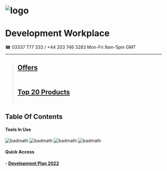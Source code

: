 # ![logo](https://goodhealthnaturally.com/img/logo-1637795175.jpg)<br>
# Development Workplace<br>
☎ 03337 777 333 / +44 203 746 3283  Mon-Fri 9am-5pm GMT<br><hr>
> ## [Offers](https://goodhealthnaturally.com/223-offers)<br><br>
> ## [Top 20 Products](https://goodhealthnaturally.com/215-top-20-products)<br><br>
## Table Of Contents
#### Tools In Use
![badmath](https://img.shields.io/badge/Good%20Health%20Naturally%20USE%20--%3E-PrestaShop-orange)
![badmath](https://img.shields.io/badge/Good%20Health%20Naturally%20USE%20--%3E-WordPress-lightgrey)
![badmath](https://img.shields.io/badge/Good%20Health%20Naturally%20USE%20--%3E-PHP-blue)
![badmath](https://img.shields.io/badge/Good%20Health%20Naturally%20USE%20--%3E-MySQL-orange)

#### Quick Access
#### - [Development Plan 2022](https://github.com/orgs/good-health-naturally-workplace1/projects/1)

